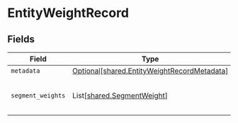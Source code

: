 # EntityWeightRecord


## Fields

| Field                                                                                            | Type                                                                                             | Required                                                                                         | Description                                                                                      |
| ------------------------------------------------------------------------------------------------ | ------------------------------------------------------------------------------------------------ | ------------------------------------------------------------------------------------------------ | ------------------------------------------------------------------------------------------------ |
| `metadata`                                                                                       | [Optional[shared.EntityWeightRecordMetadata]](../../models/shared/entityweightrecordmetadata.md) | :heavy_minus_sign:                                                                               | N/A                                                                                              |
| `segment_weights`                                                                                | List[[shared.SegmentWeight](../../models/shared/segmentweight.md)]                               | :heavy_minus_sign:                                                                               | A list of entity weights for a segment                                                           |